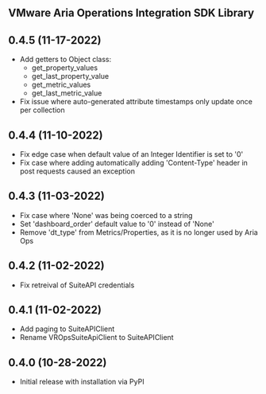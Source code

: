 VMware Aria Operations Integration SDK Library
----------------------------------------------

## 0.4.5 (11-17-2022)
* Add getters to Object class:
  - get_property_values
  - get_last_property_value
  - get_metric_values
  - get_last_metric_value
* Fix issue where auto-generated attribute timestamps only update once per collection

## 0.4.4 (11-10-2022)
* Fix edge case when default value of an Integer Identifier is set to '0'
* Fix case where adding automatically adding 'Content-Type' header in post requests caused an exception

## 0.4.3 (11-03-2022)
* Fix case where 'None' was being coerced to a string
* Set 'dashboard_order' default value to '0' instead of 'None'
* Remove 'dt_type' from Metrics/Properties, as it is no longer used by Aria Ops

## 0.4.2 (11-02-2022)
* Fix retreival of SuiteAPI credentials

## 0.4.1 (11-02-2022)
* Add paging to SuiteAPIClient
* Rename VROpsSuiteApiClient to SuiteAPIClient

## 0.4.0 (10-28-2022)
* Initial release with installation via PyPI
